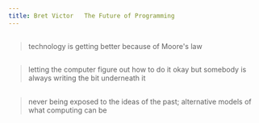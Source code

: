 ```yaml
---
title: Bret Victor   The Future of Programming
---
```


##
> technology is getting better because of Moore's law
##
> letting the computer figure out how to do it
okay but somebody is always writing the bit underneath it
##
> never being exposed to the ideas of the past; alternative models of what computing can be
##
